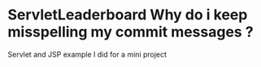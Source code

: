 # ServletLeaderboard Why do i keep misspelling my commit messages ?
Servlet and JSP example I did for a mini project
